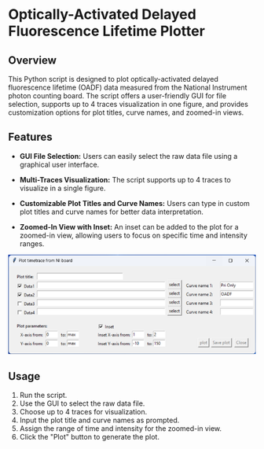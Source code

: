 # Optically-Activated Delayed Fluorescence Lifetime Plotter

## Overview

This Python script is designed to plot optically-activated delayed fluorescence lifetime (OADF) data measured from the National Instrument photon counting board. The script offers a user-friendly GUI for file selection, supports up to 4 traces visualization in one figure, and provides customization options for plot titles, curve names, and zoomed-in views.

## Features

- **GUI File Selection:** Users can easily select the raw data file using a graphical user interface.
  
- **Multi-Traces Visualization:** The script supports up to 4 traces to visualize in a single figure.
  
- **Customizable Plot Titles and Curve Names:** Users can type in custom plot titles and curve names for better data interpretation.
  
- **Zoomed-In View with Inset:** An inset can be added to the plot for a zoomed-in view, allowing users to focus on specific time and intensity ranges.

![image](https://github.com/ylu428/Spectroscopy_data_analysis/blob/main/OADF_lifetime/Screenshot%202024-04-14%20002933.png)

## Usage

1. Run the script.
2. Use the GUI to select the raw data file.
3. Choose up to 4 traces for visualization.
4. Input the plot title and curve names as prompted.
5. Assign the range of time and intensity for the zoomed-in view.
6. Click the "Plot" button to generate the plot.



